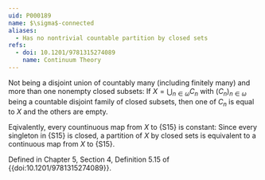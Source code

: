 ```yaml
---
uid: P000189
name: $\sigma$-connected
aliases:
  - Has no nontrivial countable partition by closed sets
refs:
  - doi: 10.1201/9781315274089
    name: Continuum Theory
---
```


Not being a disjoint union of countably many (including finitely many) and more than one nonempty closed subsets: If $X=\displaystyle\bigcup_{n\in\omega} C_n$ with $(C_n)_{n\in\omega}$ being a countable disjoint family of closed subsets, then one of $C_n$ is equal to $X$ and the others are empty.

Eqivalently, every countinuous map from $X$ to {S15} is constant: Since every singleton in {S15} is closed, a partition of $X$ by closed sets is equivalent to a continuous map from $X$ to {S15}.

Defined in Chapter 5, Section 4, Definition 5.15 of {{doi:10.1201/9781315274089}}.
